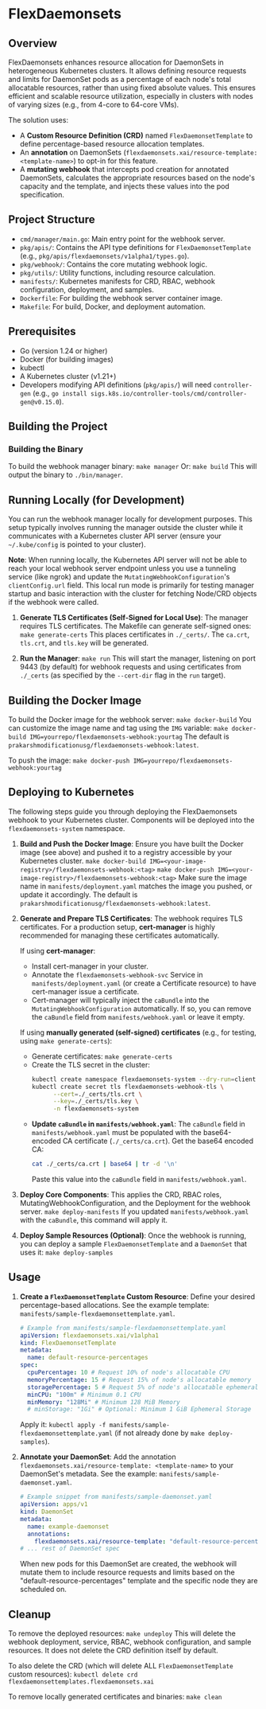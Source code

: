 # FlexDaemonsets

## Overview

FlexDaemonsets enhances resource allocation for DaemonSets in heterogeneous Kubernetes clusters. It allows defining resource requests and limits for DaemonSet pods as a percentage of each node's total allocatable resources, rather than using fixed absolute values. This ensures efficient and scalable resource utilization, especially in clusters with nodes of varying sizes (e.g., from 4-core to 64-core VMs).

The solution uses:
- A **Custom Resource Definition (CRD)** named `FlexDaemonsetTemplate` to define percentage-based resource allocation templates.
- An **annotation** on DaemonSets (`flexdaemonsets.xai/resource-template: <template-name>`) to opt-in for this feature.
- A **mutating webhook** that intercepts pod creation for annotated DaemonSets, calculates the appropriate resources based on the node's capacity and the template, and injects these values into the pod specification.

## Project Structure

- `cmd/manager/main.go`: Main entry point for the webhook server.
- `pkg/apis/`: Contains the API type definitions for `FlexDaemonsetTemplate` (e.g., `pkg/apis/flexdaemonsets/v1alpha1/types.go`).
- `pkg/webhook/`: Contains the core mutating webhook logic.
- `pkg/utils/`: Utility functions, including resource calculation.
- `manifests/`: Kubernetes manifests for CRD, RBAC, webhook configuration, deployment, and samples.
- `Dockerfile`: For building the webhook server container image.
- `Makefile`: For build, Docker, and deployment automation.

## Prerequisites

- Go (version 1.24 or higher)
- Docker (for building images)
- kubectl
- A Kubernetes cluster (v1.21+)
- Developers modifying API definitions (`pkg/apis/`) will need `controller-gen` (e.g., `go install sigs.k8s.io/controller-tools/cmd/controller-gen@v0.15.0`).

## Building the Project

### Building the Binary
To build the webhook manager binary:
```make manager```
Or:
```make build```
This will output the binary to `./bin/manager`.

## Running Locally (for Development)

You can run the webhook manager locally for development purposes. This setup typically involves running the manager outside the cluster while it communicates with a Kubernetes cluster API server (ensure your `~/.kube/config` is pointed to your cluster).

**Note**: When running locally, the Kubernetes API server will not be able to reach your local webhook server endpoint unless you use a tunneling service (like ngrok) and update the `MutatingWebhookConfiguration`'s `clientConfig.url` field. This local run mode is primarily for testing manager startup and basic interaction with the cluster for fetching Node/CRD objects if the webhook were called.

1.  **Generate TLS Certificates (Self-Signed for Local Use)**:
    The manager requires TLS certificates. The Makefile can generate self-signed ones:
    ```make generate-certs```
    This places certificates in `./_certs/`. The `ca.crt`, `tls.crt`, and `tls.key` will be generated.

2.  **Run the Manager**:
    ```make run```
    This will start the manager, listening on port 9443 (by default) for webhook requests and using certificates from `./_certs` (as specified by the `--cert-dir` flag in the `run` target).

## Building the Docker Image

To build the Docker image for the webhook server:
```make docker-build```
You can customize the image name and tag using the `IMG` variable:
```make docker-build IMG=yourrepo/flexdaemonsets-webhook:yourtag```
The default is `prakarshmodificationusg/flexdaemonsets-webhook:latest`.

To push the image:
```make docker-push IMG=yourrepo/flexdaemonsets-webhook:yourtag```

## Deploying to Kubernetes

The following steps guide you through deploying the FlexDaemonsets webhook to your Kubernetes cluster. Components will be deployed into the `flexdaemonsets-system` namespace.

1.  **Build and Push the Docker Image**:
    Ensure you have built the Docker image (see above) and pushed it to a registry accessible by your Kubernetes cluster.
    ```make docker-build IMG=<your-image-registry>/flexdaemonsets-webhook:<tag>```
    ```make docker-push IMG=<your-image-registry>/flexdaemonsets-webhook:<tag>```
    Make sure the image name in `manifests/deployment.yaml` matches the image you pushed, or update it accordingly. The default is `prakarshmodificationusg/flexdaemonsets-webhook:latest`.

2.  **Generate and Prepare TLS Certificates**:
    The webhook requires TLS certificates. For a production setup, **cert-manager** is highly recommended for managing these certificates automatically.

    If using **cert-manager**:
    - Install cert-manager in your cluster.
    - Annotate the `flexdaemonsets-webhook-svc` Service in `manifests/deployment.yaml` (or create a Certificate resource) to have cert-manager issue a certificate.
    - Cert-manager will typically inject the `caBundle` into the `MutatingWebhookConfiguration` automatically. If so, you can remove the `caBundle` field from `manifests/webhook.yaml` or leave it empty.

    If using **manually generated (self-signed) certificates** (e.g., for testing, using `make generate-certs`):
    - Generate certificates:
      ```make generate-certs```
    - Create the TLS secret in the cluster:
      ```bash
      kubectl create namespace flexdaemonsets-system --dry-run=client -o yaml | kubectl apply -f - # Ensure namespace exists
      kubectl create secret tls flexdaemonsets-webhook-tls \
            --cert=./_certs/tls.crt \
            --key=./_certs/tls.key \
            -n flexdaemonsets-system
      ```
    - **Update `caBundle` in `manifests/webhook.yaml`**:
      The `caBundle` field in `manifests/webhook.yaml` must be populated with the base64-encoded CA certificate (`./_certs/ca.crt`).
      Get the base64 encoded CA:
      ```bash
      cat ./_certs/ca.crt | base64 | tr -d '\n'
      ```
      Paste this value into the `caBundle` field in `manifests/webhook.yaml`.

3.  **Deploy Core Components**:
    This applies the CRD, RBAC roles, MutatingWebhookConfiguration, and the Deployment for the webhook server.
    ```make deploy-manifests```
    If you updated `manifests/webhook.yaml` with the `caBundle`, this command will apply it.

4.  **Deploy Sample Resources (Optional)**:
    Once the webhook is running, you can deploy a sample `FlexDaemonsetTemplate` and a `DaemonSet` that uses it:
    ```make deploy-samples```

## Usage

1.  **Create a `FlexDaemonsetTemplate` Custom Resource**:
    Define your desired percentage-based allocations. See the example template: `manifests/sample-flexdaemonsettemplate.yaml`.
    ```yaml
    # Example from manifests/sample-flexdaemonsettemplate.yaml
    apiVersion: flexdaemonsets.xai/v1alpha1
    kind: FlexDaemonsetTemplate
    metadata:
      name: default-resource-percentages
    spec:
      cpuPercentage: 10 # Request 10% of node's allocatable CPU
      memoryPercentage: 15 # Request 15% of node's allocatable memory
      storagePercentage: 5 # Request 5% of node's allocatable ephemeral-storage
      minCPU: "100m" # Minimum 0.1 CPU
      minMemory: "128Mi" # Minimum 128 MiB Memory
      # minStorage: "1Gi" # Optional: Minimum 1 GiB Ephemeral Storage
    ```
    Apply it: `kubectl apply -f manifests/sample-flexdaemonsettemplate.yaml` (if not already done by `make deploy-samples`).

2.  **Annotate your DaemonSet**:
    Add the annotation `flexdaemonsets.xai/resource-template: <template-name>` to your DaemonSet's metadata.
    See the example: `manifests/sample-daemonset.yaml`.
    ```yaml
    # Example snippet from manifests/sample-daemonset.yaml
    apiVersion: apps/v1
    kind: DaemonSet
    metadata:
      name: example-daemonset
      annotations:
        flexdaemonsets.xai/resource-template: "default-resource-percentages" # Points to the FlexDaemonsetTemplate
    # ... rest of DaemonSet spec
    ```
    When new pods for this DaemonSet are created, the webhook will mutate them to include resource requests and limits based on the "default-resource-percentages" template and the specific node they are scheduled on.

## Cleanup

To remove the deployed resources:
```make undeploy```
This will delete the webhook deployment, service, RBAC, webhook configuration, and sample resources. It does not delete the CRD definition itself by default.

To also delete the CRD (which will delete ALL `FlexDaemonsetTemplate` custom resources):
```kubectl delete crd flexdaemonsettemplates.flexdaemonsets.xai```

To remove locally generated certificates and binaries:
```make clean```
